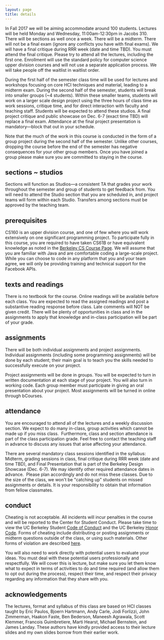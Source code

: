 ```yaml
---
layout: page
title: details
---
```


In Fall 2017 we will be aiming accommodate around 100 students. Lectures will
be held Monday and Wednesday, 11:00am-12:30pm in Jacobs 310. There will be
sections as well once a week. There will be a midterm. There will not be a
final exam (ignore any conflicts you have with final exams). We will have a
final critique during RRR week (date and time TBD). You must attend the final
critique. Please try to attend all the lectures, including the first one.
Enrollment will use the standard policy for computer science upper division
courses and will not use a separate application process. We will take people
off the waitlist in waitlist order.

During the first half of the semester class time will be used for lectures and
workshops focusing on core HCI techniques and material, leading to a midterm
exam. During the second half of the semester, students will break into smaller
groups (~4 students). Within these smaller teams, students will work on a
larger scale design project using the three hours of class time as work
sessions, critique time, and for direct interaction with faculty and teaching
staff. Students will be expected to attend these studios. A final project
critique and public showcase on Dec. 6-7 (exact time TBD) will replace a final
exam. Attendance at the final project presentation is mandatory—block that out
in your schedule.

Note that the much of the work in this course is conducted in the form of a
group project during the second half of the semester. Unlike other courses,
dropping the course before the end of the semester has negative consequences
for your other group members. Once you have joined a group please make sure you
are committed to staying in the course.

## sections ~ studios

Sections will function as Studios—a consistent TA that grades your work
throughout the semester and group of students to get feedback from. You will
need to attend the Studio section that you are scheduled in, and project teams
will form within each Studio. Transfers among sections must be approved by the
teaching team.

## prerequisites

CS160 is an upper division course, and one of few where you will work
extensively on one significant programming project. To participate fully in
this course, you are required to have taken CS61B or have equivalent knowledge
as noted in the [Berkeley CS Course Page](https://www2.eecs.berkeley.edu/Courses/CS160/).
We will assume that you are familiar with Java and are comfortable coding a
large-scale project. While you can choose to code in any platform that you and
your team agree, we will only be providing training and technical support for
the Facebook APIs.

## texts and readings

There is no textbook for the course. Online readings will be available before
each class. You are expected to read the assigned readings and post a
substantive reading response before class. Late comments will NOT be given
credit. There will be plenty of opportunities in class and in the assignments
to apply that knowledge and in-class participation will be part of your grade.

## assignments

There will be both individual assignments and project assignments. Individual
assignments (including some programming assignments) will be done by each
student; their main goal is to teach you the skills needed to successfully
execute on your project.

Project assignments will be done in groups. You will be expected to turn in
written documentation at each stage of your project. You will also turn in
working code. Each group member must participate in giving an oral presentation
about your project. Most assignments will be turned in online through bCourses.

## attendance

You are encouraged to attend all of the lectures and a weekly discussion
section. We expect to do many in-class, group activities which cannot be made
up if you miss class.  Furthermore, class and section attendance is part of the
class participation grade. Feel free to contact the teaching staff in advance
to discuss any issues that arise affecting your attendance.

There are several mandatory class sessions identified in the syllabus: Midterm,
grading sessions in class, final critique during RRR week (date and time TBD),
and Final Presentation that is part of the Berkeley Design Showcase (Dec. 6-7).
We may identify other required attendance dates in advance.  Please plan
accordingly and do not miss these classes. Due to the size of the class, we
won't be "catching up" students on missed assignments or details. It is your
responsibility to obtain that information from fellow classmates.

## conduct

Cheating is not acceptable. All incidents will incur penalties in the course
and will be reported to the Center for Student Conduct. Please take time to
view the UC Berkeley Student [Code of Conduct][conduct] and the UC Berkeley
[Honor Code][honor].
Forms of cheating include distributing or posting assignments or midterm
questions outside of the class, or using such materials. Other forms of
violation are described [here][others].

[conduct]:http://sa.berkeley.edu/code-of-conduct
[honor]:http://teaching.berkeley.edu/berkeley-honor-code
[others]:http://sa.berkeley.edu/conduct/faculty-staff/violations

You will also need to work directly with potential users to evaluate your
ideas. You must deal with these potential users professionally and
respectfully. We will cover this is lecture, but make sure you let them know
what to expect in terms of activities to do and time required (and allow them
to opt out during the process), respect their time, and respect their privacy
regarding any information that they share with you.

## acknowledgements

The lectures, format and syllabus of this class are based on HCI classes taught
by Eric Paulos, Bjoern Hartmann, Andy Carle, Jodi Forlizzi, John Zimmerman,
Haakon Faste, Ben Bederson, Maneesh Agrawala, Scott Klemmer, Francois
Guimbretiere, Marti Hearst, Michael Bernstein, and James Landay. These authors
have kindly provided access to their lecture slides and my own slides borrow
from their earlier work.


